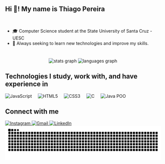 <h2 align="left">Hi 👋! My name is Thiago Pereira </h2>
<br>

- 🎓 Computer Science student at the State University of Santa Cruz - UESC 
- 🚀 Always seeking to learn new technologies and improve my skills.


###
<br>

<div align="center">
  <img src="https://github-readme-stats.vercel.app/api?username=thiagopereira19&hide_title=false&hide_rank=false&show_icons=true&include_all_commits=true&count_private=true&disable_animations=false&theme=dracula&locale=en&hide_border=false" height="150" alt="stats graph"  />
  <img src="https://github-readme-stats.vercel.app/api/top-langs?username=thiagopereira19&locale=en&hide_title=false&layout=compact&card_width=320&langs_count=5&theme=dracula&hide_border=false" height="150" alt="languages graph"  />
</div>


###
<h2>Technologies I study, work with, and have experience in</h2>
<div align="left">
  <img src="https://cdn.jsdelivr.net/gh/devicons/devicon/icons/javascript/javascript-original.svg" height="30" alt="JavaScript"  />
  <img width="12" />
  <img src="https://cdn.jsdelivr.net/gh/devicons/devicon/icons/html5/html5-original.svg" height="30" alt="HTML5"  />
  <img width="12" />
  <img src="https://cdn.jsdelivr.net/gh/devicons/devicon/icons/css3/css3-original.svg" height="30" alt="CSS3"  />
  <img width="12" />
  <img src="https://cdn.jsdelivr.net/gh/devicons/devicon/icons/c/c-original.svg" height="30" alt="C"  />
  <img width="12" />
  <img src="https://cdn.jsdelivr.net/gh/devicons/devicon/icons/java/java-original.svg" height="30" alt="Java POO" />
  <img width="12" />
</div>

###
<h2>Connect with me</h2>
<div align="left">
  
  <a href="https://instagram.com/thiago_s19" target="_blank">
  <img src="https://img.shields.io/static/v1?message=Instagram&logo=instagram&label=&color=E4405F&logoColor=white&labelColor=&style=for-the-badge" height="35" alt="Instagram" />
</a>
  <a href="mailto:thiago.contato1965@gmail.com">
  <img src="https://img.shields.io/static/v1?message=Gmail&logo=gmail&label=&color=D14836&logoColor=white&labelColor=&style=for-the-badge" height="35" alt="Gmail" />
  </a>
  <a href="https://www.linkedin.com/in/thiago-p-211906178/" target="_blank">
  <img src="https://img.shields.io/static/v1?message=LinkedIn&logo=linkedin&label=&color=0077B5&logoColor=white&labelColor=&style=for-the-badge" height="35" alt="LinkedIn" />
  </a>

</div>


<picture align="center">
  <source media="(prefers-color-scheme: dark)" srcset="https://raw.githubusercontent.com/thiagopereira19/thiagopereira19/output/github-contribution-grid-snake-dark.svg">
  <source media="(prefers-color-scheme: light)" srcset="https://raw.githubusercontent.com/thiagopereira19/thiagopereira19/output/github-contribution-grid-snake-dark.svg">
  <img align="center" alt="github contribution grid snake animation" src="https://raw.githubusercontent.com/thiagopereira19/thiagopereira19/output/github-contribution-grid-snake.svg">
</picture>

###
